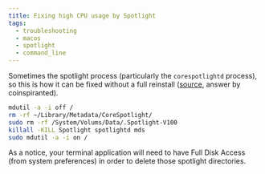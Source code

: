 ```yaml
---
title: Fixing high CPU usage by Spotlight
tags:
  - troubleshooting
  - macos
  - spotlight
  - command_line
---
```


Sometimes the spotlight process (particularly the `corespotlightd` process), so this is how it can be fixed without a full reinstall ([source](https://developer.apple.com/forums/thread/675482), answer by coinspiranted).

```bash
mdutil -a -i off /
rm -rf ~/Library/Metadata/CoreSpotlight/
sudo rm -rf /System/Volums/Data/.Spotlight-V100
killall -KILL Spotlight spotlightd mds
sudo mdutil -a -i on /
```

As a notice, your terminal application will need to have Full Disk Access (from system preferences) in order to delete those spotlight directories.

